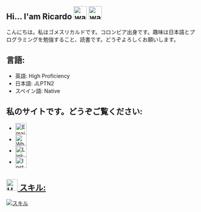 ## Hi... I'am Ricardo <img src="https://user-images.githubusercontent.com/72663882/171687151-bb31c996-c9d2-49c8-b593-734946893b23.gif" alt="waving hand gif" aria-hidden="true" width="35" />  <img src="https://user-images.githubusercontent.com/72663882/171687151-bb31c996-c9d2-49c8-b593-734946893b23.gif" alt="waving hand gif" aria-hidden="true" width="35" />
こんにちは。私はゴメスリカルドです。コロンビア出身です。趣味は日本語とプログラミングを勉強すること、読書です。どうぞよろしくお願いします。


## 言語:
 - 英語: High Proficiency
 - 日本語: JLPTN2
 - スペイン語: Native


## 私のサイトです。どうぞご覧ください:
  - <a href="mailto:ricardoantoniogomezvillalobos@gmail.com" title="Email"><img alt="Email" src="https://img.shields.io/badge/Gmail-E0FBE2?style=for-the-badge&logo=gmail&logoColor=black" height="30" align="center"/></a>
  - <a href="https://wa.me/817045317684" title="Whatsapp"><img alt="WhatsApp" src="https://img.shields.io/badge/Whatsapp-25D366?style=for-the-badge&logoColor=white" height="30" align="center"/></a>
  - <a href="https://www.linkedin.com/in/ricardo-antonio-gomez-villalobos-659369296/" title="LinkedIn"><img alt="LinkedIn" src="https://img.shields.io/static/v1?message=LinkedIn&logo=linkedin&label=&color=CAF4FF&logoColor=black&labelColor=&style=for-the-badge" height="30" align="center"/></a>
  - <a href="https://www.instagram.com/ricardogomez902/" title="LinkedIn"><img alt="Instagram" src="https://img.shields.io/static/v1?message=Instagram&logo=instagram&label=&color=E1306C&logoColor=white&labelColor=&style=for-the-badge" height="30" align="center"/>



## <img src="https://raw.githubusercontent.com/Tarikul-Islam-Anik/Animated-Fluent-Emojis/master/Emojis/Objects/Hammer%20and%20Wrench.png" alt="Hammer and Wrench" width="30" height="30" /> **スキル:**  
[![スキル](https://skillicons.dev/icons?i=html,css,py,bootstrap,django,fastapi,postgres,sqlite,php,javascript)](#)
